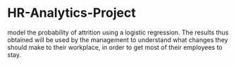 # HR-Analytics-Project
model the probability of attrition using a logistic regression. The results thus obtained will be used by the management to understand what changes they should make to their workplace, in order to get most of their employees to stay.

